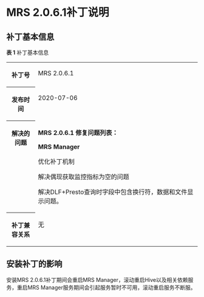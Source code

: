 # MRS 2.0.6.1补丁说明<a name="mrs_01_9027"></a>

## 补丁基本信息<a name="section918210179183"></a>

**表 1**  补丁基本信息

<a name="table884969161914"></a>
<table><tbody><tr id="row1285014971914"><th class="firstcol" valign="top" width="15%" id="mcps1.2.3.1.1"><p id="p132483032011"><a name="p132483032011"></a><a name="p132483032011"></a>补丁号</p>
</th>
<td class="cellrowborder" valign="top" width="85%" headers="mcps1.2.3.1.1 "><p id="p024815013203"><a name="p024815013203"></a><a name="p024815013203"></a>MRS 2.0.6.1</p>
</td>
</tr>
<tr id="row13850119191916"><th class="firstcol" valign="top" width="15%" id="mcps1.2.3.2.1"><p id="p524890182020"><a name="p524890182020"></a><a name="p524890182020"></a>发布时间</p>
</th>
<td class="cellrowborder" valign="top" width="85%" headers="mcps1.2.3.2.1 "><p id="p22491020204"><a name="p22491020204"></a><a name="p22491020204"></a>2020-07-06</p>
</td>
</tr>
<tr id="row15661112573315"><th class="firstcol" valign="top" width="15%" id="mcps1.2.3.3.1"><p id="p112494082012"><a name="p112494082012"></a><a name="p112494082012"></a>解决的问题</p>
<p id="p14409131643918"><a name="p14409131643918"></a><a name="p14409131643918"></a></p>
<p id="p6776587407"><a name="p6776587407"></a><a name="p6776587407"></a></p>
</th>
<td class="cellrowborder" valign="top" width="85%" headers="mcps1.2.3.3.1 "><p id="p1873195353812"><a name="p1873195353812"></a><a name="p1873195353812"></a><strong id="b511424015395"><a name="b511424015395"></a><a name="b511424015395"></a>MRS 2.0.6.1 修复问题列表：</strong></p>
<p id="p108731453163810"><a name="p108731453163810"></a><a name="p108731453163810"></a><strong id="b20637154216399"><a name="b20637154216399"></a><a name="b20637154216399"></a>MRS Manager</strong></p>
<p id="p156461735181711"><a name="p156461735181711"></a><a name="p156461735181711"></a>优化补丁机制</p>
<p id="p46466353174"><a name="p46466353174"></a><a name="p46466353174"></a>解决偶现获取监控指标为空的问题</p>
<p id="p364633571710"><a name="p364633571710"></a><a name="p364633571710"></a>解决DLF+Presto查询时字段中包含换行符，数据和文件显示问题。</p>
</td>
</tr>
<tr id="row17850997197"><th class="firstcol" valign="top" width="15%" id="mcps1.2.3.4.1"><p id="p32491008208"><a name="p32491008208"></a><a name="p32491008208"></a>补丁兼容关系</p>
</th>
<td class="cellrowborder" valign="top" width="85%" headers="mcps1.2.3.4.1 "><p id="p519713194118"><a name="p519713194118"></a><a name="p519713194118"></a>无</p>
</td>
</tr>
</tbody>
</table>

## 安装补丁的影响<a name="section18435022172915"></a>

安装MRS 2.0.6.1补丁期间会重启MRS Manager，滚动重启Hive以及相关依赖服务，重启MRS Manager服务期间会引起服务暂时不可用，滚动重启服务不断服。

